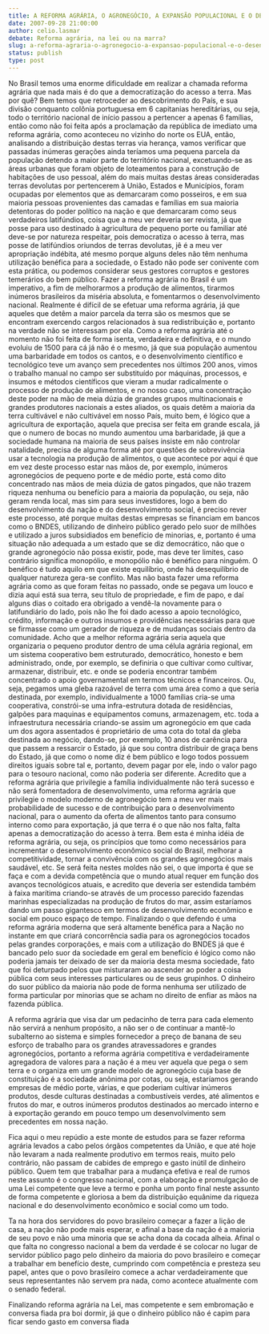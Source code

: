 ```yaml
---
title: A REFORMA AGRÁRIA, O AGRONEGÓCIO, A EXPANSÃO POPULACIONAL E O DESENVOLVIMENTO TECNOLÓGICO NO CAMPO
date: 2007-09-28 21:00:00
author: celio.lasmar
debate: Reforma agrária, na lei ou na marra?
slug: a-reforma-agraria-o-agronegocio-a-expansao-populacional-e-o-desenvolvimento-tecnologico-no-campo
status: publish 
type: post
---
```


No Brasil temos uma enorme dificuldade em realizar a chamada reforma agrária que nada mais é do que a democratização do acesso a terra. Mas por quê? Bem temos que retroceder ao descobrimento do País, e sua divisão conquanto colônia portuguesa em 6 capitanias hereditárias, ou seja, todo o território nacional de início passou a pertencer a apenas 6 famílias, então como não foi feita após a proclamação da república de imediato uma reforma agrária, como aconteceu no vizinho do norte os EUA, então, analisando a distribuição destas terras via herança, vamos verificar que passadas inúmeras gerações ainda teríamos uma pequena parcela da população detendo a maior parte do território nacional, excetuando-se as áreas urbanas que foram objeto de loteamentos para a construção de habitações de uso pessoal, além do mais muitas destas áreas consideradas terras devolutas por pertencerem à União, Estados e Municípios, foram ocupadas por elementos que as demarcaram como posseiros, e em sua maioria pessoas provenientes das camadas e famílias em sua maioria detentoras do poder político na nação e que demarcaram como seus verdadeiros latifúndios, coisa que a meu ver deveria ser revista, já que posse para uso destinado à agricultura de pequeno porte ou familiar até deve-se por natureza respeitar, pois democratiza o acesso à terra, mas posse de latifúndios oriundos de terras devolutas, jê é a meu ver apropriação indébita, até mesmo porque alguns deles não têm nenhuma utilização benéfica para a sociedade, o Estado não pode ser conivente com esta prática, ou podemos considerar seus gestores corruptos e gestores temerários do bem público. Fazer a reforma agrária no Brasil é um imperativo, a fim de melhorarmos a produção de alimentos, tirarmos inúmeros brasileiros da miséria absoluta, e fomentarmos o desenvolvimento nacional. Realmente é difícil de se efetuar uma reforma agrária, já que aqueles que detêm a maior parcela da terra são os mesmos que se encontram exercendo cargos relacionados à sua redistribuição e, portanto na verdade não se interessam por ela. Como a reforma agrária até o momento não foi feita de forma isenta, verdadeira e definitiva, e o mundo evoluiu de 1500 para cá já não é o mesmo, já que sua população aumentou uma barbaridade em todos os cantos, e o desenvolvimento científico e tecnológico teve um avanço sem precedentes nos últimos 200 anos, vimos o trabalho manual no campo ser substituído por máquinas, processos, e insumos e métodos científicos que vieram a mudar radicalmente o processo de produção de alimentos, e no nosso caso, uma concentração deste poder na mão de meia dúzia de grandes grupos multinacionais e grandes produtores nacionais a estes aliados, os quais detêm a maioria da terra cultivável e não cultivável em nosso País, muito bem, é lógico que a agricultura de exportação, aquela que precisa ser feita em grande escala, já que o numero de bocas no mundo aumentou uma barbaridade, já que a sociedade humana na maioria de seus países insiste em não controlar natalidade, precisa de alguma forma até por questões de sobrevivência usar a tecnologia na produção de alimentos, o que acontece por aqui é que em vez deste processo estar nas mãos de, por exemplo, inúmeros agronegócios de pequeno porte e de médio porte, está como dito concentrado nas mãos de meia dúzia de gatos pingados, que não trazem riqueza nenhuma ou benefício para a maioria da população, ou seja, não geram renda local, mas sim para seus investidores, logo a bem do desenvolvimento da nação e do desenvolvimento social, é preciso rever este processo, até porque muitas destas empresas se financiam em bancos como o BNDES, utilizando de dinheiro público gerado pelo suor de milhões e utilizado a juros subsidiados em benefício de minorias, e, portanto é uma situação não adequada a um estado que se diz democrático, não que o grande agronegócio não possa existir, pode, mas deve ter limites, caso contrário significa monopólio, e monopólio não é benéfico para ninguém. O benéfico é tudo aquilo em que existe equilíbrio, onde há desequilíbrio de qualquer natureza gera-se conflito. Mas não basta fazer uma reforma agrária como as que foram feitas no passado, onde se pegava um louco e dizia aqui está sua terra, seu título de propriedade, e fim de papo, e daí alguns dias o coitado era obrigado a vendê-la novamente para o latifundiário do lado, pois não lhe foi dado acesso a apoio tecnológico, crédito, informação e outros insumos e providências necessárias para que se firmasse como um gerador de riqueza e de mudanças sociais dentro da comunidade. Acho que a melhor reforma agrária seria aquela que organizaria o pequeno produtor dentro de uma célula agrária regional, em um sistema cooperativo bem estruturado, democrático, honesto e bem administrado, onde, por exemplo, se definiria o que cultivar como cultivar, armazenar, distribuir, etc. e onde se poderia encontrar também concentrado o apoio governamental em termos técnicos e financeiros. Ou, seja, pegamos uma gleba razoável de terra com uma área como a que seria destinada, por exemplo, individualmente a 1000 famílias cria-se uma cooperativa, constrói-se uma infra-estrutura dotada de residências, galpões para maquinas e equipamentos comuns, armazenagem, etc. toda a infraestrutura necessária criando-se assim um agronegócio em que cada um dos agora assentados é proprietário de uma cota do total da gleba destinada ao negócio, dando-se, por exemplo, 10 anos de carência para que passem a ressarcir o Estado, já que sou contra distribuir de graça bens do Estado, já que como o nome diz é bem público e logo todos possuem direitos iguais sobre tal e, portanto, devem pagar por ele, indo o valor pago para o tesouro nacional, como não poderia ser diferente. Acredito que a reforma agrária que privilegie a família individualmente não terá sucesso e não será fomentadora de desenvolvimento, uma reforma agrária que privilegie o modelo moderno de agronegócio tem a meu ver mais probabilidade de sucesso e de contribuição para o desenvolvimento nacional, para o aumento da oferta de alimentos tanto para consumo interno como para exportação, já que terra é o que não nos falta, falta apenas a democratização do acesso à terra. Bem esta é minha idéia de reforma agrária, ou seja, os princípios que tomo como necessários para incrementar o desenvolvimento econômico social do Brasil, melhorar a competitividade, tornar a convivência com os grandes agronegócios mais saudável, etc. Se será feita nestes moldes não sei, o que importa é que se faça e com a devida competência que o mundo atual requer em função dos avanços tecnológicos atuais, e acredito que deveria ser estendida também à faixa marítima criando-se através de um processo parecido fazendas marinhas especializadas na produção de frutos do mar, assim estaríamos dando um passo gigantesco em termos de desenvolvimento econômico e social em pouco espaço de tempo. Finalizando o que defendo é uma reforma agrária moderna que será altamente benéfica para a Nação no instante em que criará concorrência sadia para os agronegócios tocados pelas grandes corporações, e mais com a utilização do BNDES já que é bancado pelo suor da sociedade em geral em benefício é lógico como não poderia jamais ter deixado de ser da maioria desta mesma sociedade, fato que foi deturpado pelos que misturaram ao ascender ao poder a coisa pública com seus interesses particulares ou de seus grupinhos. O dinheiro do suor público da maioria não pode de forma nenhuma ser utilizado de forma particular por minorias que se acham no direito de enfiar as mãos na fazenda pública.  

A reforma agrária que visa dar um pedacinho de terra para cada elemento não servirá a nenhum propósito, a não ser o de continuar a mantê-lo subalterno ao sistema e simples fornecedor a preço de banana de seu esforço de trabalho para os grandes atravessadores e grandes agronegócios, portanto a reforma agrária competitiva e verdadeiramente agregadora de valores para a nação é a meu ver aquela que pega o sem terra e o organiza em um grande modelo de agronegócio cuja base de constituição é a sociedade anônima por cotas, ou seja, estaríamos gerando empresas de médio porte, várias, e que poderiam cultivar inúmeros produtos, desde culturas destinadas a combustíveis verdes, até alimentos e frutos do mar, e outros inúmeros produtos destinados ao mercado interno e à exportação gerando em pouco tempo um desenvolvimento sem precedentes em nossa nação.  

Fica aqui o meu repúdio a este monte de estudos para se fazer reforma agrária levados a cabo pelos órgãos competentes da União, e que até hoje não levaram a nada realmente produtivo em termos reais, muito pelo contrário, não passam de cabides de emprego e gasto inútil de dinheiro público. Quem tem que trabalhar para a mudança efetiva e real de rumos neste assunto é o congresso nacional, com a elaboração e promulgação de uma Lei competente que leve a termo e ponha um ponto final neste assunto de forma competente e gloriosa a bem da distribuição equânime da riqueza nacional e do desenvolvimento econômico e social como um todo.  

Ta na hora dos servidores do povo brasileiro começar a fazer a lição de casa, a nação não pode mais esperar, e afinal a base da nação é a maioria de seu povo e não uma minoria que se acha dona da cocada alheia. Afinal o que falta no congresso nacional a bem da verdade é se colocar no lugar de servidor público pago pelo dinheiro da maioria do povo brasileiro e começar a trabalhar em benefício deste, cumprindo com competência e presteza seu papel, antes que o povo brasileiro comece a achar verdadeiramente que seus representantes não servem pra nada, como acontece atualmente com o senado federal.  

Finalizando reforma agrária na Lei, mas competente e sem embromação e conversa fiada pra boi dormir, já que o dinheiro público não é capim para ficar sendo gasto em conversa fiada
